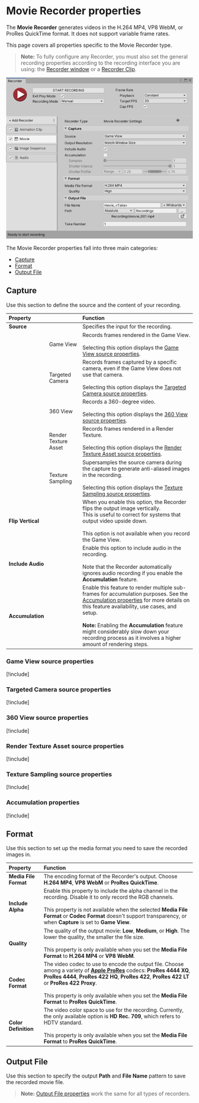# Movie Recorder properties

The **Movie Recorder** generates videos in the H.264 MP4, VP8 WebM, or ProRes QuickTime format. It does not support variable frame rates.

This page covers all properties specific to the Movie Recorder type.

> **Note:** To fully configure any Recorder, you must also set the general recording properties according to the recording interface you are using: the [Recorder window](RecorderWindowRecordingProperties.md) or a [Recorder Clip](RecordingTimelineTrack.md#recorder-clip-properties).

![](Images/RecorderMovie.png)

The Movie Recorder properties fall into three main categories:
* [Capture](#capture)
* [Format](#format)
* [Output File](#output-file)

## Capture

Use this section to define the source and the content of your recording.

|Property||Function|
|:---|:---|:---|
| **Source** ||Specifies the input for the recording.|
|| Game View |Records frames rendered in the Game View.<br/><br/>Selecting this option displays the [Game View source properties](#game-view-source-properties). |
|| Targeted Camera |Records frames captured by a specific camera, even if the Game View does not use that camera.<br/><br/>Selecting this option displays the [Targeted Camera source properties](#targeted-camera-source-properties).|
|| 360 View |Records a 360-degree video.<br/><br/>Selecting this option displays the [360 View source properties](#360-view-source-properties).|
|| Render Texture Asset |Records frames rendered in a Render Texture.<br/><br/>Selecting this option displays the [Render Texture Asset source properties](#render-texture-asset-source-properties).|
|| Texture Sampling |Supersamples the source camera during the capture to generate anti-aliased images in the recording.<br/><br/>Selecting this option displays the [Texture Sampling source properties](#texture-sampling-source-properties).|
| **Flip Vertical** ||When you enable this option, the Recorder flips the output image vertically.<br />This is useful to correct for systems that output video upside down.<br /><br />This option is not available when you record the Game View.|
| **Include Audio** ||Enable this option to include audio in the recording.<br /><br />Note that the Recorder automatically ignores audio recording if you enable the **Accumulation** feature.|
| **Accumulation** || Enable this feature to render multiple sub-frames for accumulation purposes. See the [Accumulation properties](#accumulation-properties) for more details on this feature availability, use cases, and setup.<br /><br />**Note:** Enabling the **Accumulation** feature might considerably slow down your recording process as it involves a higher amount of rendering steps.|

### Game View source properties
[!include[](InclCaptureOptionsGameview.md)]

### Targeted Camera source properties
[!include[](InclCaptureOptionsTargetedCamera.md)]

### 360 View source properties
[!include[](InclCaptureOptions360View.md)]

### Render Texture Asset source properties
[!include[](InclCaptureOptionsRenderTextureAsset.md)]

### Texture Sampling source properties
[!include[](InclCaptureOptionsTextureSampling.md)]

### Accumulation properties
[!include[](InclCaptureOptionsAccumulation.md)]

## Format

Use this section to set up the media format you need to save the recorded images in.

|Property|Function|
|:---|:---|
| **Media File Format** | The encoding format of the Recorder's output. Choose **H.264 MP4**, **VP8 WebM** or **ProRes QuickTime**. |
| **Include Alpha** | Enable this property to include the alpha channel in the recording. Disable it to only record the RGB channels.<br/><br/>This property is not available when the selected **Media File Format** or **Codec Format** doesn't support transparency, or when **Capture** is set to **Game View**. |
| **Quality** | The quality of the output movie: **Low**, **Medium**, or **High**. The lower the quality, the smaller the file size.<br/><br/>This property is only available when you set the **Media File Format** to **H.264 MP4** or **VP8 WebM**. |
| **Codec Format** | The video codec to use to encode the output file. Choose among a variety of [**Apple ProRes**](https://en.wikipedia.org/wiki/Apple_ProRes) codecs: **ProRes 4444 XQ**, **ProRes 4444**, **ProRes 422 HQ**, **ProRes 422**, **ProRes 422 LT** or **ProRes 422 Proxy**.<br/><br/>This property is only available when you set the **Media File Format** to **ProRes QuickTime**. |
| **Color Definition** | The video color space to use for the recording. Currently, the only available option is **HD Rec. 709**, which refers to HDTV standard.<br/><br/>This property is only available when you set the **Media File Format** to **ProRes QuickTime**. |

## Output File

Use this section to specify the output **Path** and **File Name** pattern to save the recorded movie file.

> **Note:** [Output File properties](OutputFileProperties.md) work the same for all types of recorders.
